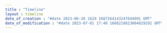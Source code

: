 ```yaml
---
title : "Timeline"
layout : timeline
date_of_creation : "#date 2023-06-20 1629 1687264143247644091 GMT"
date_of_modification : "#date 2023-07-01 17:40 1688218823004829292 GMT"
---
```

